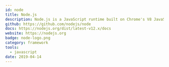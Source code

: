 ```yaml
---
id: node
title: Node.js
description: Node.js is a JavaScript runtime built on Chrome's V8 JavaScript engine.
github: https://github.com/nodejs/node
docs: https://nodejs.org/dist/latest-v12.x/docs
website: https://nodejs.org
badge: node-logo.png
category: framework
tools: 
  - javascript
date: 2019-04-14
---
```

